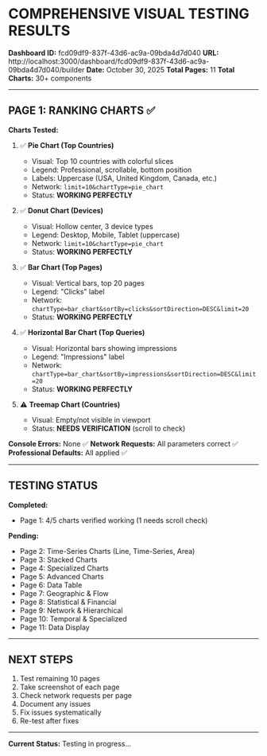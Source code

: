 # COMPREHENSIVE VISUAL TESTING RESULTS

**Dashboard ID:** fcd09df9-837f-43d6-ac9a-09bda4d7d040
**URL:** http://localhost:3000/dashboard/fcd09df9-837f-43d6-ac9a-09bda4d7d040/builder
**Date:** October 30, 2025
**Total Pages:** 11
**Total Charts:** 30+ components

---

## PAGE 1: RANKING CHARTS ✅

**Charts Tested:**
1. ✅ **Pie Chart (Top Countries)**
   - Visual: Top 10 countries with colorful slices
   - Legend: Professional, scrollable, bottom position
   - Labels: Uppercase (USA, United Kingdom, Canada, etc.)
   - Network: `limit=10&chartType=pie_chart`
   - Status: **WORKING PERFECTLY**

2. ✅ **Donut Chart (Devices)**
   - Visual: Hollow center, 3 device types
   - Legend: Desktop, Mobile, Tablet (uppercase)
   - Network: `limit=10&chartType=pie_chart`
   - Status: **WORKING PERFECTLY**

3. ✅ **Bar Chart (Top Pages)**
   - Visual: Vertical bars, top 20 pages
   - Legend: "Clicks" label
   - Network: `chartType=bar_chart&sortBy=clicks&sortDirection=DESC&limit=20`
   - Status: **WORKING PERFECTLY**

4. ✅ **Horizontal Bar Chart (Top Queries)**
   - Visual: Horizontal bars showing impressions
   - Legend: "Impressions" label
   - Network: `chartType=bar_chart&sortBy=impressions&sortDirection=DESC&limit=20`
   - Status: **WORKING PERFECTLY**

5. ⚠️ **Treemap Chart (Countries)**
   - Visual: Empty/not visible in viewport
   - Status: **NEEDS VERIFICATION** (scroll to check)

**Console Errors:** None ✅
**Network Requests:** All parameters correct ✅
**Professional Defaults:** All applied ✅

---

## TESTING STATUS

**Completed:**
- Page 1: 4/5 charts verified working (1 needs scroll check)

**Pending:**
- Page 2: Time-Series Charts (Line, Time-Series, Area)
- Page 3: Stacked Charts
- Page 4: Specialized Charts
- Page 5: Advanced Charts
- Page 6: Data Table
- Page 7: Geographic & Flow
- Page 8: Statistical & Financial
- Page 9: Network & Hierarchical
- Page 10: Temporal & Specialized
- Page 11: Data Display

---

## NEXT STEPS

1. Test remaining 10 pages
2. Take screenshot of each page
3. Check network requests per page
4. Document any issues
5. Fix issues systematically
6. Re-test after fixes

---

**Current Status:** Testing in progress...

